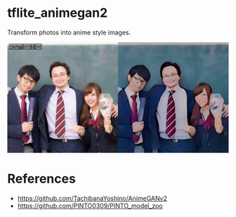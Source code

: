 # tflite_animegan2
Transform photos into anime style images.

 ![capture image](animegan2.png "capture image")


# References
- https://github.com/TachibanaYoshino/AnimeGANv2
- https://github.com/PINTO0309/PINTO_model_zoo

